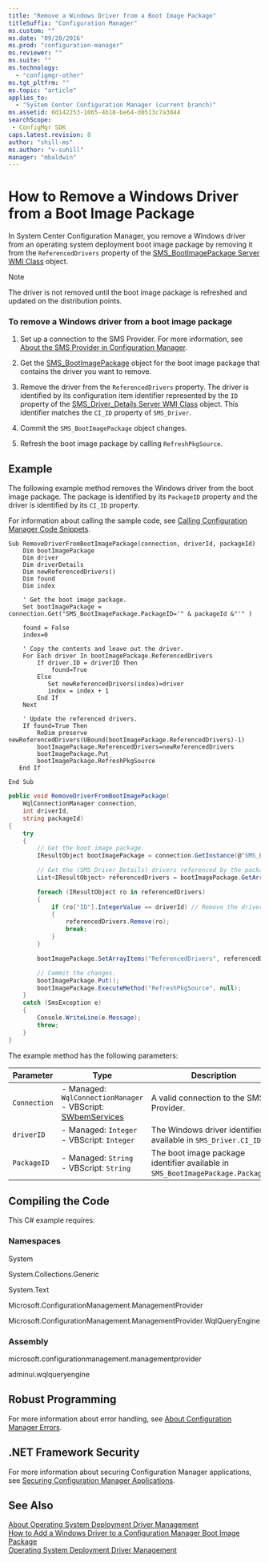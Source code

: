```yaml
---
title: "Remove a Windows Driver from a Boot Image Package"
titleSuffix: "Configuration Manager"
ms.custom: ""
ms.date: "09/20/2016"
ms.prod: "configuration-manager"
ms.reviewer: ""
ms.suite: ""
ms.technology:
  - "configmgr-other"
ms.tgt_pltfrm: ""
ms.topic: "article"
applies_to:
  - "System Center Configuration Manager (current branch)"
ms.assetid: 0d142253-1065-4b18-be64-d0513c7a3044searchScope: - ConfigMgr SDK
caps.latest.revision: 8
author: "shill-ms"
ms.author: "v-suhill"
manager: "mbaldwin"
---
```

# How to Remove a Windows Driver from a Boot Image Package
In System Center Configuration Manager, you remove a Windows driver from an operating system deployment boot image package by removing it from the `ReferencedDrivers` property of the [SMS_BootImagePackage Server WMI Class](../../develop/reference/osd/sms_bootimagepackage-server-wmi-class.md) object.  

> [!NOTE]
>  The driver is not removed until the boot image package is refreshed and updated on the distribution points.  

### To remove a Windows driver from a boot image package  

1.  Set up a connection to the SMS Provider. For more information, see [About the SMS Provider in Configuration Manager](../../develop/core/understand/about-the-sms-provider-in-configuration-manager.md).  

2.  Get the [SMS_BootImagePackage](../../develop/reference/osd/sms_bootimagepackage-server-wmi-class.md) object for the boot image package that contains the driver you want to remove.  

3.  Remove the driver from the `ReferencedDrivers` property. The driver is identified by its configuration item identifier represented by the `ID` property of the [SMS_Driver_Details Server WMI Class](../../develop/reference/osd/sms_driver_details-server-wmi-class.md) object. This identifier matches the `CI_ID` property of `SMS_Driver`.  

4.  Commit the `SMS_BootImagePackage` object changes.  

5.  Refresh the boot image package by calling `RefreshPkgSource`.  

## Example  
 The following example method removes the Windows driver from the boot image package. The package is identified by its `PackageID` property and the driver is identified by its `CI_ID` property.  

 For information about calling the sample code, see [Calling Configuration Manager Code Snippets](../../develop/core/understand/calling-code-snippets.md).  

```vbs  
Sub RemoveDriverFromBootImagePackage(connection, driverId, packageId)  
    Dim bootImagePackage  
    Dim driver   
    Dim driverDetails  
    Dim newReferencedDrivers()  
    Dim found  
    Dim index  

    ' Get the boot image package.  
    Set bootImagePackage = connection.Get("SMS_BootImagePackage.PackageID='" & packageId &"'" )  

    found = False  
    index=0  

    ' Copy the contents and leave out the driver.  
    For Each driver In bootImagePackage.ReferencedDrivers  
        If driver.ID = driverID Then  
            found=True  
        Else  
           Set newReferencedDrivers(index)=driver  
           index = index + 1   
        End If  
    Next  

    ' Update the referenced drivers.  
    If found=True Then    
        ReDim preserve newReferencedDrivers(UBound(bootImagePackage.ReferencedDrivers)-1)  
        bootImagePackage.ReferencedDrivers=newReferencedDrivers  
        bootImagePackage.Put_  
        bootImagePackage.RefreshPkgSource  
   End If           

End Sub  
```  

```c#  
public void RemoveDriverFromBootImagePackage(  
    WqlConnectionManager connection,  
    int driverId,  
    string packageId)  
{  
    try  
    {  
        // Get the boot image package.  
        IResultObject bootImagePackage = connection.GetInstance(@"SMS_BootImagePackage.packageId='" + packageId + "'");  

        // Get the (SMS_Driver_Details) drivers referenced by the package.  
        List<IResultObject> referencedDrivers = bootImagePackage.GetArrayItems("ReferencedDrivers");  

        foreach (IResultObject ro in referencedDrivers)  
        {  
            if (ro["ID"].IntegerValue == driverId) // Remove the driver that matches driverId.  
            {  
                referencedDrivers.Remove(ro);  
                break;  
            }  
        }  

        bootImagePackage.SetArrayItems("ReferencedDrivers", referencedDrivers);  

        // Commit the changes.  
        bootImagePackage.Put();  
        bootImagePackage.ExecuteMethod("RefreshPkgSource", null);  
    }  
    catch (SmsException e)  
    {  
        Console.WriteLine(e.Message);  
        throw;  
    }  
}  
```  

 The example method has the following parameters:  

|Parameter|Type|Description|  
|---------------|----------|-----------------|  
|`Connection`|-   Managed: `WqlConnectionManager`<br />-   VBScript: [SWbemServices](https://msdn.microsoft.com/library/aa393854.aspx)|A valid connection to the SMS Provider.|  
|`driverID`|-   Managed: `Integer`<br />-   VBScript: `Integer`|The Windows driver identifier available in `SMS_Driver.CI_ID`.|  
|`PackageID`|-   Managed: `String`<br />-   VBScript: `String`|The boot image package identifier available in `SMS_BootImagePackage.PackageID`.|  

## Compiling the Code  
 This C# example requires:  

### Namespaces  
 System  

 System.Collections.Generic  

 System.Text  

 Microsoft.ConfigurationManagement.ManagementProvider  

 Microsoft.ConfigurationManagement.ManagementProvider.WqlQueryEngine  

### Assembly  
 microsoft.configurationmanagement.managementprovider  

 adminui.wqlqueryengine  

## Robust Programming  
 For more information about error handling, see [About Configuration Manager Errors](../../develop/core/understand/about-configuration-manager-errors.md).  

## .NET Framework Security  
 For more information about securing Configuration Manager applications, see [Securing Configuration Manager Applications](../../develop/core/understand/securing-configuration-manager-applications.md).  

## See Also  
 [About Operating System Deployment Driver Management](../../develop/osd/about-operating-system-deployment-driver-management.md)   
 [How to Add a Windows Driver to a Configuration Manager Boot Image Package](../../develop/osd/how-to-add-a-windows-driver-to-a-configuration-manager-boot-image-package.md)   
 [Operating System Deployment Driver Management](../../develop/osd/operating-system-deployment-driver-management.md)
